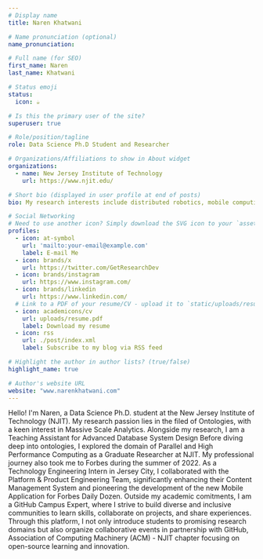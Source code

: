 ```yaml
---
# Display name
title: Naren Khatwani

# Name pronunciation (optional)
name_pronunciation: 

# Full name (for SEO)
first_name: Naren
last_name: Khatwani

# Status emoji
status:
  icon: ☕️

# Is this the primary user of the site?
superuser: true

# Role/position/tagline
role: Data Science Ph.D Student and Researcher

# Organizations/Affiliations to show in About widget
organizations:
  - name: New Jersey Institute of Technology
    url: https://www.njit.edu/

# Short bio (displayed in user profile at end of posts)
bio: My research interests include distributed robotics, mobile computing and programmable matter.

# Social Networking
# Need to use another icon? Simply download the SVG icon to your `assets/media/icons/` folder.
profiles:
  - icon: at-symbol
    url: 'mailto:your-email@example.com'
    label: E-mail Me
  - icon: brands/x
    url: https://twitter.com/GetResearchDev
  - icon: brands/instagram
    url: https://www.instagram.com/
  - icon: brands/linkedin
    url: https://www.linkedin.com/
  # Link to a PDF of your resume/CV - upload it to `static/uploads/resume.pdf`
  - icon: academicons/cv
    url: uploads/resume.pdf
    label: Download my resume
  - icon: rss
    url: ./post/index.xml
    label: Subscribe to my blog via RSS feed

# Highlight the author in author lists? (true/false)
highlight_name: true

# Author's website URL
website: "www.narenkhatwani.com"
---
```


Hello! I'm Naren, a Data Science Ph.D. student at the New Jersey Institute of Technology (NJIT). My research passion lies in the filed of Ontologies, with a keen interest in Massive Scale Analytics. Alongside my research, I am a Teaching Assistant for Advanced Database System Design
Before diving deep into ontologies, I explored the domain of Parallel and High Performance Computing as a Graduate Researcher at NJIT. My professional journey also took me to Forbes during the summer of 2022. As a Technology Engineering Intern in Jersey City, I collaborated with the Platform & Product Engineering Team, significantly enhancing their Content Management System and pioneering the development of the new Mobile Application for Forbes Daily Dozen.
Outside my academic comitments, I am a GitHub Campus Expert, where I strive to build diverse and inclusive communities to learn skills, collaborate on projects, and share experiences. Through this platform, I not only introduce students to promising research domains but also organize collaborative events in partnership with GitHub, Association of Computing Machinery (ACM) - NJIT chapter focusing on open-source learning and innovation.